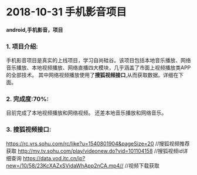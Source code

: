 
# 2018-10-31 手机影音项目
#### android,手机影音，项目


 ### 1. 项目介绍:
手机影音项目是真实的上线项目，学习自尚硅谷。该项目包括本地音乐播放、网络音乐播放、本地视频播放、网络直播四大模块，几乎涵盖了市面上视频播放类APP的全部技术。
其中网络视频播放使用了**搜狐视频接口**,从而获取数据。详细在下面。


  ### 2. 完成度:70%:
目前完成了本地视频播放和网络视频。
还差本地音乐播放和网络音乐。

 ### 3. 搜狐视频接口:
https://rc.vrs.sohu.com/rc/like?u=1540801904&pageSize=20 //搜狐视频推荐获取
http://my.tv.sohu.com/play/videonew.do?vid=101104158  //搜狐视频id详细查询
https://data.vod.itc.cn/ip?new=/10/58/23KcXAZxSVidaWhApp2nCA.mp4//  //视频下载获取

